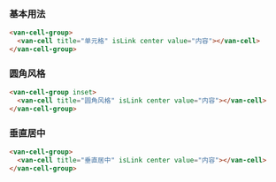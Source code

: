 ### 基本用法

``` html
<van-cell-group>
  <van-cell title="单元格" isLink center value="内容"></van-cell>
</van-cell-group>
```

### 圆角风格

``` html
<van-cell-group inset>
  <van-cell title="圆角风格" isLink center value="内容"></van-cell>
</van-cell-group>
```

### 垂直居中

``` html
<van-cell-group>
  <van-cell title="垂直居中" isLink center value="内容"></van-cell>
</van-cell-group>
```
